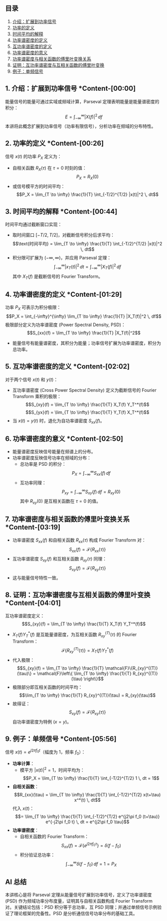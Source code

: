 ## 目录
1. [介绍：扩展到功率信号](#介绍扩展到功率信号)
2. [功率的定义](#功率的定义)
3. [时间平均的解释](#时间平均的解释)
4. [功率谱密度的定义](#功率谱密度的定义)
5. [互功率谱密度的定义](#互功率谱密度的定义)
6. [功率谱密度的意义](#功率谱密度的意义)
7. [功率谱密度与相关函数的傅里叶变换关系](#功率谱密度与相关函数的傅里叶变换关系)
8. [证明：互功率谱密度与互相关函数的傅里叶变换](#证明互功率谱密度与互相关函数的傅里叶变换)
9. [例子：单频信号](#例子单频信号)

## 1\. 介绍：扩展到功率信号 *Content-[00:00]
能量信号的能量可通过实域或频域计算，Parseval 定理表明能量是能量谱密度的积分：
$$E = \int_{-\infty}^{\infty} |X(f)|^2 \, df$$
本讲将此概念扩展到功率信号（功率有限信号），分析功率在频域的分布特性。

## 2\. 功率的定义 *Content-[00:26]
信号 $x(t)$ 的功率 $P_X$ 定义为：
- 自相关函数 $R_X(\tau)$ 在 $\tau = 0$ 时刻的值：
  $$P_X = R_X(0)$$
- 或信号模平方的时间平均：
  $$P_X = \lim_{T \to \infty} \frac{1}{T} \int_{-T/2}^{T/2} |x(t)|^2 \, dt$$

## 3\. 时间平均的解释 *Content-[00:44]
时间平均通过截断窗口实现：
- 取时间窗口 $[-T/2, T/2]$，对截断信号积分后求平均：
  $$\text{时间平均} = \lim_{T \to \infty} \frac{1}{T} \int_{-T/2}^{T/2} |x(t)|^2 \, dt$$
- 积分限可扩展为 $(-\infty, \infty)$，并应用 Parseval 定理：
  $$\int_{-\infty}^{\infty} |x_T(t)|^2 \, dt = \int_{-\infty}^{\infty} |X_T(f)|^2 \, df$$
  其中 $X_T(f)$ 是截断信号的 Fourier Transform。

## 4\. 功率谱密度的定义 *Content-[01:29]
功率 $P_X$ 可表示为积分极限：
$$P_X = \int_{-\infty}^{\infty} \lim_{T \to \infty} \frac{1}{T} |X_T(f)|^2 \, df$$
极限部分定义为功率谱密度 (Power Spectral Density, PSD)：
$$S_{xx}(f) = \lim_{T \to \infty} \frac{1}{T} |X_T(f)|^2$$
- 能量信号有能量谱密度，其积分为能量；功率信号扩展为功率谱密度，积分为总功率。

## 5\. 互功率谱密度的定义 *Content-[02:02]
对于两个信号 $x(t)$ 和 $y(t)$：
- 互功率谱密度 (Cross Power Spectral Density) 定义为截断信号的 Fourier Transform 乘积的极限：
  $$S_{xy}(f) = \lim_{T \to \infty} \frac{1}{T} X_T(f) Y_T^*(f)$$
  $$S_{yx}(f) = \lim_{T \to \infty} \frac{1}{T} Y_T(f) X_T^*(f)$$
- 当 $x(t) = y(t)$ 时，退化为自功率谱密度 $S_{xx}(f)$。

## 6\. 功率谱密度的意义 *Content-[02:50]
- 能量谱密度反映信号能量在频谱上的分布。
- 功率谱密度反映信号功率在频域的分布：
  - 总功率是 PSD 的积分：
    $$P_X = \int_{-\infty}^{\infty} S_{xx}(f) \, df$$
  - 互功率同理：
    $$P_{xy} = \int_{-\infty}^{\infty} S_{xy}(f) \, df = R_{xy}(0)$$
    其中 $R_{xy}(0)$ 是互相关函数在 $\tau=0$ 的值。

## 7\. 功率谱密度与相关函数的傅里叶变换关系 *Content-[03:19]
- 功率谱密度 $S_{xx}(f)$ 和自相关函数 $R_{xx}(\tau)$ 构成 Fourier Transform 对：
  $$S_{xx}(f) = \mathcal{F}\{R_{xx}(\tau)\}$$
- 互功率谱密度 $S_{xy}(f)$ 和互相关函数 $R_{xy}(\tau)$ 同理：
  $$S_{xy}(f) = \mathcal{F}\{R_{xy}(\tau)\}$$
- 这与能量信号特性一致。

## 8\. 证明：互功率谱密度与互相关函数的傅里叶变换 *Content-[04:01]
互功率谱密度定义：
$$S_{xy}(f) = \lim_{T \to \infty} \frac{1}{T} X_T(f) Y_T^*(f)$$
- $X_T(f) Y_T^*(f)$ 是互能量谱密度，为互相关函数 $R_{xy}^{(T)}(\tau)$ 的 Fourier Transform：
  $$\mathcal{F}\{R_{xy}^{(T)}(\tau)\} = X_T(f) Y_T^*(f)$$
- 代入极限：
  $$S_{xy}(f) = \lim_{T \to \infty} \frac{1}{T} \mathcal{F}\{R_{xy}^{(T)}(\tau)\} = \mathcal{F}\left\{ \lim_{T \to \infty} \frac{1}{T} R_{xy}^{(T)}(\tau) \right\}$$
- 极限部分即互相关函数的时间平均：
  $$\lim_{T \to \infty} \frac{1}{T} R_{xy}^{(T)}(\tau) = R_{xy}(\tau)$$
- 故得证：
  $$S_{xy}(f) = \mathcal{F}\{R_{xy}(\tau)\}$$
自功率谱密度为特例 ($x = y$)。

## 9\. 例子：单频信号 *Content-[05:56]
信号 $x(t) = e^{j2\pi f_0 t}$（幅度为 1，频率 $f_0$）：
- **功率计算**：
  - 模平方 $|x(t)|^2 = 1$，时间平均为：
    $$P_X = \lim_{T \to \infty} \frac{1}{T} \int_{-T/2}^{T/2} 1 \, dt = 1$$
- **自相关函数**：
  $$R_{xx}(\tau) = \lim_{T \to \infty} \frac{1}{T} \int_{-T/2}^{T/2} x(t+\tau) x^*(t) \, dt$$
  代入 $x(t)$：
  $$= \lim_{T \to \infty} \frac{1}{T} \int_{-T/2}^{T/2} e^{j2\pi f_0 (t+\tau)} e^{-j2\pi f_0 t} \, dt = e^{j2\pi f_0 \tau}$$
- **功率谱密度**：
  - 自相关函数的 Fourier Transform：
    $$S_{xx}(f) = \mathcal{F}\{e^{j2\pi f_0 \tau}\} = \delta(f - f_0)$$
  - 积分验证总功率：
    $$\int_{-\infty}^{\infty} \delta(f - f_0) \, df = 1 = P_X$$

## AI 总结
本讲核心是将 Parseval 定理从能量信号扩展到功率信号，定义了功率谱密度 (PSD) 作为频域功率分布度量，证明其与自相关函数构成 Fourier Transform 对。关键结论包括：PSD 积分等于总功率，互 PSD 同理；并通过单频信号示例验证了理论框架的完备性。PSD 是分析通信信号功率分布的基础工具。